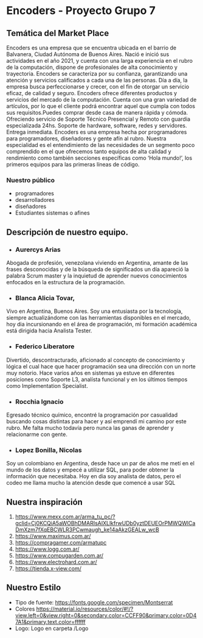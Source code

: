 # Encoders - Proyecto Grupo 7

## Temática del Market Place
Encoders es una empresa que se encuentra ubicada en el barrio de Balvanera, Ciudad Autónoma de Buenos Aires. Nació e inició sus actividades en el año 2021, y cuenta con una larga experiencia en el rubro de la computación, dispone de profesionales de alta conocimiento y trayectoria.
Encoders  se caracteriza por su confianza, garantizando una atención y servicios calificados a cada una de las personas. Día a día, la empresa busca perfeccionarse y crecer, con el fin de otorgar un servicio eficaz, de calidad y seguro.
Encoders ofrece diferentes productos y servicios del mercado de la computación. Cuenta con una gran variedad de artículos, por lo que el cliente podrá encontrar aquel que cumpla con todos sus requisitos.Puedes comprar desde casa de manera rápida y cómoda. Ofreciendo servicio de Soporte Técnico Presencial y Remoto con guardia especializada 24hs. Soporte de hardware, software, redes y servidores. Entrega inmediata. 
Encoders es una empresa hecha por programadores para programadores, diseñadores y gente afín al rubro. Nuestra especialidad es el entendimiento de las necesidades de un segmento poco comprendido en el que ofrecemos tanto equipos de alta calidad y rendimiento como también secciones específicas como ‘Hola mundo!’, los primeros equipos para las primeras líneas de código.

### Nuestro público
- programadores 
- desarrolladores
- diseñadores
- Estudiantes sistemas o afines 

## Descripción de nuestro equipo.

- ### Aurercys Arias
Abogada de profesión, venezolana  viviendo en Argentina, amante de las frases desconocidas  y de la búsqueda de significados un día  apareció la palabra Scrum master y la inquietud de aprender nuevos conocimientos enfocados en la estructura de la programación. 


- ### Blanca Alicia Tovar,
Vivo en Argentina, Buenos Aires. Soy una entusiasta por la tecnología, siempre actualizándome con las herramientas disponibles en el mercado, hoy dia incursionando en el área de programación, mi formación académica está dirigida hacia Analista Tester.


- ### Federico Liberatore
Divertido, descontracturado, aficionado al concepto de conocimiento y lógica el cual hace que hacer programación sea una dirección con un norte muy notorio. Hace varios años en sistemas ya estuve en diferentes posiciones como Soporte L3, analísta funcional y en los últimos tiempos como Implementation Specialist.

- ### Rocchia Ignacio
Egresado técnico químico, encontré la programación por casualidad buscando cosas distintas para hacer y así emprendí mi camino por este rubro. Me falta mucho todavía pero nunca las ganas de aprender y relacionarme con gente.

- ### Lopez Bonilla, Nicolas

Soy un colombiano en Argentina, desde hace un par de años me metí en el mundo de los datos y empecé a utilizar SQL, para poder obtener la información que necesitaba. Hoy en dia soy analista de datos, pero el codeo me llama mucho la atención desde que comencé a usar SQL


## Nuestra inspiración
1. https://www.mexx.com.ar/arma_tu_pc/?gclid=Cj0KCQiA5aWOBhDMARIsAIXLlkfrwUDb0yztDEUEOrPMWQWlCaDmXzm7fXqEBCWLR3PCwmaugh_ke14aAkzGEALw_wcB
2. https://www.maximus.com.ar/
3. https://compragamer.com/armatupc
4. https://www.logg.com.ar/
5. https://www.compugarden.com.ar/
6. https://www.electrohard.com.ar/
7. https://tienda.x-view.com/

## Nuestro Estilo
- Tipo de fuente: https://fonts.google.com/specimen/Montserrat
- Colores https://material.io/resources/color/#!/?view.left=0&view.right=0&secondary.color=CCFF90&primary.color=0D47A1&primary.text.color=ffffff
- Logo: Logo en carpeta /Logo


